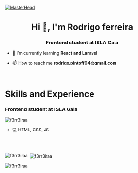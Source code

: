 [![MasterHead](http://i.imgur.com/Uoy4Jumh.gif)](https://rishavchanda.io)
<h1 align="center">Hi 👋, I'm Rodrigo ferreira</h1>
<h3 align="center">Frontend student at ISLA Gaia</h3>

- 🌱 I’m currently learning **React and Laravel**

- 📫 How to reach me **rodrigo.pintoff04@gmail.com**
  
<br>
<h1 align="left">Skills and Experience</h1>
<h3 align="left">Frontend student at ISLA Gaia</h3>


<p align="left"> <img src="https://komarev.com/ghpvc/?username=f3rr3iraa&label=Profile%20views&color=0e75b6&style=flat" alt="f3rr3iraa" /> </p>

- 💻 HTML, CSS, JS

<br><br>
<p><img align="left" src="https://github-readme-stats.vercel.app/api/top-langs?username=f3rr3iraa&show_icons=true&locale=en&layout=compact" alt="f3rr3iraa" /></p>

<p>&nbsp;<img align="center" src="https://github-readme-stats.vercel.app/api?username=f3rr3iraa&show_icons=true&locale=en" alt="f3rr3iraa" /></p>

<p><img align="center" src="https://github-readme-streak-stats.herokuapp.com/?user=f3rr3iraa&" alt="f3rr3iraa" /></p>
